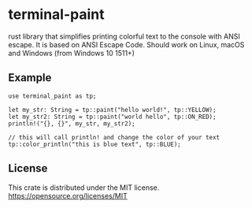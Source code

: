 # terminal-paint
rust library that simplifies printing colorful text to the console with ANSI escape.
It is based on ANSI Escape Code. Should work on Linux, macOS and Windows (from Windows 10 1511+) 

## Example
```
use terminal_paint as tp;

let my_str: String = tp::paint("hello world!", tp::YELLOW);
let my_str2: String = tp::paint("world hello", tp::ON_RED);
println!("{}, {}", my_str, my_str2);

// this will call println! and change the color of your text
tp::color_println("this is blue text", tp::BLUE);
```

## License
This crate is distributed under the MIT license.
https://opensource.org/licenses/MIT